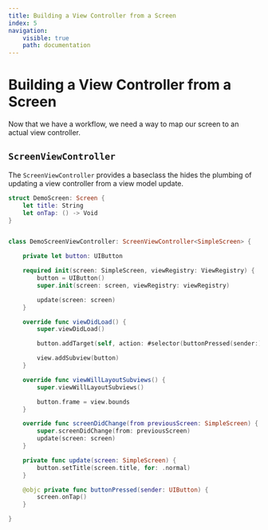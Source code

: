 ```yaml
---
title: Building a View Controller from a Screen
index: 5
navigation:
    visible: true
    path: documentation
---
```


# Building a View Controller from a Screen

Now that we have a workflow, we need a way to map our screen to an actual view controller.


## `ScreenViewController`

The `ScreenViewController` provides a baseclass the hides the plumbing of updating a view controller from a view model update.

```swift
struct DemoScreen: Screen {
    let title: String
    let onTap: () -> Void
}


class DemoScreenViewController: ScreenViewController<SimpleScreen> {

    private let button: UIButton

    required init(screen: SimpleScreen, viewRegistry: ViewRegistry) {
        button = UIButton()
        super.init(screen: screen, viewRegistry: viewRegistry)

        update(screen: screen)
    }

    override func viewDidLoad() {
        super.viewDidLoad()

        button.addTarget(self, action: #selector(buttonPressed(sender:)), for: .touchUpInside)

        view.addSubview(button)
    }

    override func viewWillLayoutSubviews() {
        super.viewWillLayoutSubviews()

        button.frame = view.bounds
    }

    override func screenDidChange(from previousScreen: SimpleScreen) {
        super.screenDidChange(from: previousScreen)
        update(screen: screen)
    }

    private func update(screen: SimpleScreen) {
        button.setTitle(screen.title, for: .normal)
    }

    @objc private func buttonPressed(sender: UIButton) {
        screen.onTap()
    }

}
```
